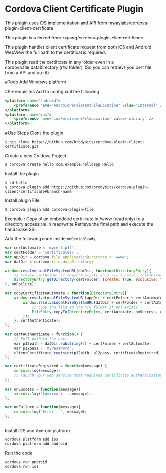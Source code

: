 # Cordova Client Certificate Plugin
This plugin uses iOS implementation and API from mwaylabs/cordova-plugin-client-certificate

This plugin is a forked from zxyang/cordova-plugin-clientcertificate

This plugin handles client certificate request from both iOS and Android WebView the full path to the certificat is required.

This plugin read the certificate in any folder even in a cordova.file.dataDirectory (r/w folder). (So you can retrieve you cert file from a API and use it)

#Todo
Add Windows platform

#Prerequisites
Add to config.xml the following
```xml
<platform name="android">
	<preference name="AndroidPersistentFileLocation" value="Internal" />
</platform>
<platform name="ios">
	<preference name="iosPersistentFileLocation" value="Library" />
</platform>
```

#Use Steps
Clone the plugin

    $ git clone https://github.com/brodybits/cordova-plugin-client-certificate.git

Create a new Cordova Project

    $ cordova create hello com.example.helloapp Hello
    
Install the plugin

    $ cd hello
    $ cordova plugin add https://github.com/brodybits/cordova-plugin-client-certificate#branch-name
    
Install plugin File

    $ cordova plugin add cordova-plugin-file

    

Exemple :
Copy of an embedded certificate in /www (read only) to a directory accessible in read/write
Retrieve the final path and execute the handshake SSL

Add the following code inside `onDeviceReady`

```js
var certAutomate = 'mycert.p12';
var certFolder = 'certificates/';
var appDir = cordova.file.applicationDirectory + 'www/';
var datDir = cordova.file.dataDirectory;

window.resolveLocalFileSystemURL(datDir, function(DirectoryEntry){
	// Create certFolder if doesn't exists in a r/w location (dataDirectory)
	DirectoryEntry.getDirectory(certFolder, {create: true, exclusive: false}, copyCertificateAutomate, onFailure);
}, onFailure);

var copyCertificateAutomate = function(DirectoryEntry){
	window.resolveLocalFileSystemURL(appDir + certFolder + certAutomate, function(FileEntry){
		window.resolveLocalFileSystemURL(datDir + certFolder + certAutomate, certAuthenticate, function(){
			// Copy the file to the r/w folder if not exists
			FileEntry.copyTo(DirectoryEntry, certAutomate, onSuccess, onFailure);
		});
	}, certAuthenticate);
};

var certAuthenticate = function() {
	// Full path to the cert
	var p12path = datDir.substring(7) + certFolder + certAutomate;
	var p12pass = 'myPassword';
	clientCertificate.register(p12path, p12pass, certificateRegistred, onFailure);
};

var certificateRegistred = function(message) {
	console.log(message);		
	// launch your web service that requires certificate authentication here
};
	
var onSuccess = function(message){
	console.log('Success : ', message);
};

var onFailure = function(message){
	console.log('Error : ', message);
};
	
```

Install iOS and Android platform

    cordova platform add ios
    cordova platform add android
    
Run the code

    cordova run android
    cordova run ios

